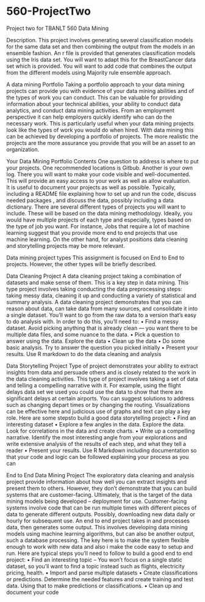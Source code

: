 # 560-ProjectTwo
Project two for TBANLT 560 Data Mining

Description.
This project involves generating several classification models for the same data set and then combining the output from the models in an ensemble fashion. 
An r file is provided that generates classification models using the Iris data set.  You will want to adapt this for the BreastCancer data set which is provided.  You will want to add code that combines the output from the different models using Majority rule ensemble approach.

A data mining Portfolio
Taking a portfolio approach to your data mining projects can provide you with evidence of your data mining abilities and of the types of work you can conduct.  This can be valuable for providing information about your technical abilities, your ability to conduct data analytics, and conduct data mining activities.  From an employment perspective it can help employers quickly identify who can do the necessary work.    This is particularly useful when your data mining projects look like the types of work you would do when hired.   With data mining this can be achieved by developing a portfolio of projects. The more realistic the projects are the more assurance you provide  that you will be an asset to an organization.

Your Data Mining Portfolio Contents
One question to address is where to put your projects.  One recommended locations is Gitbub.  Another  is your own log.  There you will want to make your code visible and well-documented.  This will provide an easy access to your work as well as allow evaluation.  
It is useful to document your projects as well as possible.   Typically, including a README file explaining how to set up and run the code, discuss needed packages , and discuss the data, possibly including a data dictionary.
There are several different types of projects you will want to include.  These will be based on the data mining methodology.  Ideally, you would have multiple projects of each type and especially, types based on the type of job you want.   For instance, 
Jobs that require a lot of machine learning suggest that you provide more end to end projects that use machine learning. On the other hand,  for analyst positions data cleaning and storytelling projects may be more relevant.

Data mining project types
This assignment is focused on End to End to projects.  However, the other types will be briefly described.

Data Cleaning Project
A data cleaning project  taking a combination of datasets and make sense of them. This is a key step in data mining. This type project involves taking  conducting the data preprocessing steps: taking messy data, cleaning it up and conducting a variety of statistical and summary analysis. A data cleaning project demonstrates that you can reason about data,  can take data from many sources, and consolidate it into a single dataset.
You’ll want to go from the raw data to a version that’s easy to do analysis with. In order to do this, you’ll need to:
•	Find a messy dataset. Avoid picking anything that is already clean — you want there to be multiple data files, and some nuance to the data.
•	Pick a question to answer using the data.  Explore the data
•	Clean up the data
•	Do some basic analysis. Try to answer the question you picked initially
•	Present your results.  Use R markdown to  do the data cleaning and analysis

Data Storytelling Project
Type of project demonstrates your ability to extract insights from data and persuade others and is closely related to the work in the data cleaning activities.  This type of project involves taking a set of data and telling a compelling narrative with it. For example, using the flight delays data set we used you could use the data to show that there are significant delays at certain airports.  You can suggest solutions to address such as changing depart times or by changing the routing.
Visualizations can be effective here and judicious use of graphs and text can play a key role. Here are some stepsto build a good data storytelling project:
•	Find an interesting dataset
•	Explore a few angles in the data. Explore the data. Look for correlations in the data and create charts.
•	Write up a compelling narrative.  Identify the most interesting angle from your explorations and write extensive analysis of the results of each step, and what they tell a reader
•	Present your results.  Use R Markdown including documentation so  that your code and logic can be followed explaining your process as you can

End to End  Data Mining Project
The  exploratory data cleaning and analysis project provide information about how well you can extract insights and present them to others. However, they don’t demonstrate that you can build systems that are customer-facing.  Ultimately, that is the target of the data mining models being developed – deployment for use.   Customer-facing systems involve code that can be run multiple times with different pieces of data to generate different outputs.   Possibly, downloading new data daily or hourly for subsequent use.
An end to end project takes in and processes data, then generates some output.  This involves developing data mining models using machine learning algorithms, but can also be another output,  such a database processing.
The key here is to make the system flexible enough to work with new data  and also i make the code easy to setup and run. Here are typical steps you’ll need to follow to build a good end to end project:
•	Find an interesting topic – You won’t focus on a single static dataset, so you’ll want to find a topic instead such as flights, electricity pricing, health.
•	Import and parse multiple datasets
•	Create classifications or predictions.   Determine the needed features and create training and test data.  Using that to make predictions or classifications.
•	Clean up and document your code
